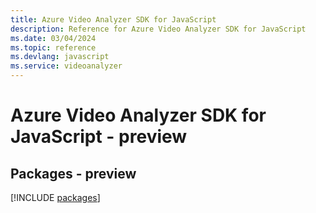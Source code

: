 ```yaml
---
title: Azure Video Analyzer SDK for JavaScript
description: Reference for Azure Video Analyzer SDK for JavaScript
ms.date: 03/04/2024
ms.topic: reference
ms.devlang: javascript
ms.service: videoanalyzer
---
```

# Azure Video Analyzer SDK for JavaScript - preview
## Packages - preview
[!INCLUDE [packages](video-analyzer-index.md)]